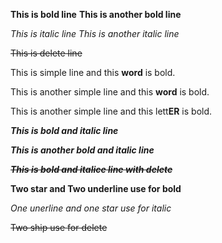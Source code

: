**This is bold line**
__This is another bold line__

*This is italic line*
_This is another italic line_

~~This is delete line~~

This is simple line and this __word__ is bold.

This is another simple line and this **word** is bold.

This is another simple line and this lett**ER** is bold.

**_This is bold and italic line_**

__*This is another bold and italic line*__

~~**_This is bold and italice line with delete_**~~

**Two star and Two underline use for bold**

_One unerline and one star use for italic_

~~Two ship use for delete~~

